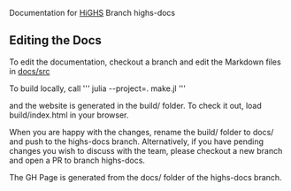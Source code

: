 Documentation for [HiGHS](https://github.com/ERGO-Code/HiGHS)
Branch highs-docs

## Editing the Docs

To edit the documentation, checkout a branch and edit the Markdown files in [docs/src](https://github.com/galabovaa/HighsDocs.jl)

To build locally, call 
'''
julia --project=. make.jl
'''

and the website is generated in the build/ folder. To check it out, load build/index.html in your browser. 

When you are happy with the changes, rename the build/ folder to docs/ and push to the highs-docs branch. Alternatively, if you have pending changes you wish to discuss with the team, please checkout a new branch and open a PR to branch highs-docs.

The GH Page is generated from the docs/ folder of the highs-docs branch. 
